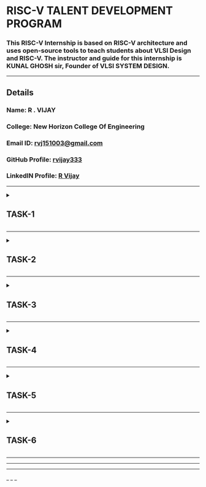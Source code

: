 # RISC-V TALENT DEVELOPMENT PROGRAM

### This RISC-V Internship is based on RISC-V architecture and uses open-source tools to teach students about VLSI Design and RISC-V. The instructor and guide for this internship is KUNAL GHOSH sir, Founder of VLSI SYSTEM DESIGN.

---

## Details

### Name: R . VIJAY
### College: New Horizon College Of Engineering
### Email ID: rvj151003@gmail.com
### GitHub Profile: [rvijay333](https://github.com/rvijay333)
### LinkedIN Profile: [R Vijay](https://www.linkedin.com/in/r-vijay-5085022a4)

---


<details>
<summary><h2><strong>TASK-1</strong></h2></summary>

## Description
This is the TASK 1.  
The code is first typed in the *leafpad editor*.  

The C code is run in the RISC-V compiler using the -O1 optimization flag. It is seen here that at the main block, the number of instruction sets is *15*.

Similarly, we run the C code in the RISC-V compiler using the -Ofast optimization flag. It can be seen that the number of instructions has reduced to *12 instruction sets*, which indicates that the processing speed increases.

### Example: 
- *Main ending address* = 101B0  
- *Main starting address* = 10184  
  Subtracting them:  
  101B0 - 10184 = 2C  
  2C ÷ 4 = 0B (11 instructions) using -Ofast.

Similarly, when we repeat the process using -Ofast, the instructions reduce, indicating a faster way.

---

## Screenshots Task 1
<details>
  <br>
  
![ Screenshot 1](https://github.com/rvijay333/RISC-V-Talent-Development-Program/blob/main/VirtualBox_vsdworkshop_code_sumoneton.png)
  
![ Screenshot 2](https://github.com/rvijay333/RISC-V-Talent-Development-Program/blob/main/VirtualBox_vsdworkshop_codeofast.png)

![ Screenshot 3](https://github.com/rvijay333/RISC-V-Talent-Development-Program/blob/main/VirtualBox_vsdworkshop_main_ofast.png)

![ Screenshot 4](https://github.com/rvijay333/RISC-V-Talent-Development-Program/blob/main/VirtualBox_vsdworkshop_main_sumoneton.png)

</details>

</details>


<hr>
<details>
  <summary><h2><strong>TASK-2</strong></h2></summary>

## Description
In this task we understand the way to debug the code.
we use specific commands to , check the values stored in our registers and pointers . This hepls us to manage and understand the functioning of the code .
we also compile and get the output of our code in risc_v compiler .

- *the initial stack pointer value is* = 3FFFFFFB50
- *the subtracted value is 16(decimal)*
- *the final value stored in stack pointer is* = 3FFFFFFB50-10(*hexa-decimal*)
- = 3FFFFFF40 *as shown below*

  
## Screenshots Task 2
<details>
  <br>
  
![ Screenshot 1](https://github.com/rvijay333/RISC-V-Talent-Development-Program/blob/main/VirtualBox_vsdworkshop_output_riscv_task2.png)

![ Screenshot 1](https://github.com/rvijay333/RISC-V-Talent-Development-Program/blob/main/task2_riscv_11_01_24.png)

</details>
---

<h2>Write a simple c program :</h2>
<h3>C program to calculate area of a circle</h3>

<details>
  <br>

![C_program](https://github.com/user-attachments/assets/0eab6427-aa44-4487-9d2d-4c11e178ad2e)

</details>

<h2>Compilation using Spike :</h2>
<h3>O1-</h3>

<details>
  <br>

![Screenshot from 2025-01-13 22-28-19](https://github.com/user-attachments/assets/bc0543d2-31ba-4945-a2de-293e1026e0e8)
</details>
 


<h3>object dump for O1 -</h3>

<details>
  <br>

![o1objdump](https://github.com/user-attachments/assets/27b338d4-a331-439f-a3ec-8ca6b8a2f123)
</details>
 

<h3>Ofast -</h3>
<details>
  <br>

![Screenshot from 2025-01-13 22-23-00](https://github.com/user-attachments/assets/a7b45986-028d-4570-aaa0-ac8397133fc3)
</details>



<h3>Object dump for Ofast -</h3>
<details>
  <br>

![ofastobjdump](https://github.com/user-attachments/assets/e145d3c3-599f-49b0-aafb-b3d46b0b62b1)
</details>
</details>
<hr>

<details>
  <summary><h2><strong>TASK-3</strong></h2></summary>

<h2>RISC-V Instructions</h2>

<h2>RISC-V uses six basic instruction formats:</h2></p>
<p><h3><u>1. <ins>R-Type:</ins></u></h3> For register-register operations (e.g., add, sub).</p>
<p><h3><u>2. <ins>I-Type:</ins></u></h3> For immediate operations and loads (e.g., addi, ld).</p>
<p><h3><u>3. <ins>S-Type:</ins></u></h3> For store instructions (e.g., sd).</p>
<p><h3><u>4. <ins>B-Type:</ins></u></h3> For branch instructions (e.g., beq, bne).</p>
<p><h3><u>5. <ins>U-Type:</ins></u></h3> For instructions like lui and auipc.</p>
<p><h3><u>6. <ins>J-Type:</ins></u></h3> For jump instructions (e.g., jal).</p>

<h2>Each format has fixed fields:</h2>

<p><h3>1. <ins>opcode:</ins></h3> Identifies the instruction type.</p>
<p><h3>2. <ins>funct3 and funct7</ins>:</h3> Further specify the instruction.</p>
<p><h3>3. <ins>rd, rs1, rs2</ins>:</h3> Register destinations and sources.</p>
<p><h3>4. <ins>imm:</ins>/h3> Immediate values (encoded differently depending on the format).</p>

<h2>Each instruction's binary code is derived by filling in the fields based on the instruction's format. For example:</h2>

ld a2, 1800(gp):
        Type: I-Type
        Fields:
            opcode[6:0]: 0000011 (Load instruction).
            rd[11:7]: 01010 (a2).
            funct3[14:12]: 011 (Load double-word).
            rs1[19:15]: 00100 (gp).
            imm[31:20]: 011100000000 (1800 in decimal).
        Final binary: 01110000000000100011010110000011
        Hexadecimal: 0x7081b603
'''
<p>Then we need to identify the opcode, funct3, and funct7 values for each instruction.</p>
<p>Decode the immediate value formats for I-Type, S-Type, and J-Type instructions.</p>

<h2>RISC-V uses register aliases (x0 to x31), but their corresponding numbers are encoded in the instruction:</h2>

       x10 is a0 (binary: 01010).
       x11 is a1 (binary: 01011).
       x2 is sp (binary: 00010), and so on.
<h2>The objdump file : </h2>
<details>
  <br>

![ofastobjdump](https://github.com/user-attachments/assets/679d6c42-d7d2-4d02-924c-4e30c569544d)
</details>


<h2> This has the following RISC-V instructions - </h2>
<p>1. ld</p>
<p>2. lui</p>
<p>3. addi</p>
<p>4. sd</p>
<p>5. jal</p>
<p>6. ret (pseudo-instruction for jalr x0, ra, 0)</p>
<p>7. auipc</p>
<p>8. beqz (pseudo-instruction for beq)</p>
<p>9. j (jump instruction)</p>
<p>10. sub</p>
<p>11. li (pseudo-instruction for addi x, x0, imm)</p>
<p>12. lw</p>
<p>13. jalr</p>
<p>14. bne</p>
<p>15. call (pseudo-instruction for jal)</p>

<h2> The 32-bit pattern for the above instructions are :</h2>

| #  | Instruction   |         32-bit pattern           | Opcode   | Funct3  | Funct7   | Imm/Offset           |
|----| ------------- | -------------------------------- | -------- | ------- | -------- | -------------------- |
| 1  | ld            | 01110000000000100011010110000011 | 0000011  | 011     | -        | 1800                 |
| 2  | lui           | 00000000001000010100110101101111 | 0110111  | -       | -        | 0x21000              |
| 3  | addi          | 11111111111100010000100100010011 | 0010011  | 000     | -        | -1 (Immediate)       |
| 4  | sd            | 00000000000101000011010010010011 | 0100011  | 011     | -        | Offset from rs1      |
| 5  | jal           | 00110100000000000000000011101111 | 1101111  | -       | -        | Offset to label      |
| 6  | ret           | 00000000000000000000000001100111 | 1100111  | 000     | -        | (Uses ra)            |
| 7  | auipc         | 11111111111100000110101000101111 | 0010111  | -       | -        | Upper Immediate      |
| 8  | beqz          | 00000000110100000110010011100011 | 1100011  | 000     | -        | Relative Offset      |
| 9  | j             | 00001100000000000000000011001111 | 1101111  | -       | -        | Offset to jump       |
| 10 | sub           | 01000000101001010000010110110011 | 0110011  | 000     | 0100000  | (From rs1 and rs2)   |
| 11 | li            | 11111111111100000000100010010011 | 0010011  | 000     | -        | -1 (Immediate)       |
| 12 | lw            | 00000000000101001000010010000011 | 0000011  | 010     | -        | Load address offset  |
| 13 | jalr          | 00000000000001000000000011100111 | 1100111  | 000     | -        | Indirect jump offset |
| 14 | bne           | 00000000000100000001010011100011 | 1100011  | 001     | -        | Relative Offset      |
| 15 | call          | 00000000000000000000000011101111 | 1101111  | -       | -        | Offset to function   |

----
</details>
</details>
<hr>

<details>
  <summary><h2><strong>TASK-4</strong></h2></summary>

#### Following are the differences between standard RISCV ISA and the Instruction Set given in the reference repository:  
  
|  **Operation**  |  **Standard RISCV ISA**  |  **Hardcoded ISA**  |  
|  :----:  |  :----:  |  :----:  |  
|  ADD R6, R2, R1  |  32'h00110333  |  32'h02208300  |  
|  SUB R7, R1, R2  |  32'h402083b3  |  32'h02209380  |  
|  AND R8, R1, R3  |  32'h0030f433  |  32'h0230a400  |  
|  OR R9, R2, R5  |  32'h005164b3  |  32'h02513480  |  
|  XOR R10, R1, R4  |  32'h0040c533  |  32'h0240c500  |  
|  SLT R1, R2, R4  |  32'h0045a0b3  |  32'h02415580  |  
|  ADDI R12, R4, 5  |  32'h004120b3  |  32'h00520600  |  
|  BEQ R0, R0, 15  |  32'h00000f63  |  32'h00f00002  |  
|  SW R3, R1, 2  |  32'h0030a123  |  32'h00209181  |  
|  LW R13, R1, 2  |  32'h0020a683  |  32'h00208681  |  
|  SRL R16, R14, R2  |  32'h0030a123  |  32'h00271803  |
|  SLL R15, R1, R2  |  32'h002097b3  |  32'h00208783  |   
  

#### * Output Waveform of various instructions * 
<details>
  <br>



![OUTPUT WAVEFORMS](https://github.com/rvijay333/RISC-V-Talent-Development-Program/blob/main/task4.png)
</details>
___
</details>
<hr>


<details>
  <summary><h2><strong>TASK-5</strong></h2></summary>

# Flip-Flop Simulation with Selection Indicators on VSDSquadron Mini

## Overview
This project demonstrates how to simulate four types of flip‑flops (SR, JK, T, and D) on the VSDSquadron Mini board, which is based on the CH32V00x RISC-V microcontroller. The user can select which flip‑flop to operate by pressing one of four dedicated buttons. Two additional input buttons feed the flip‑flop’s binary inputs (S, R, J, K, T, or D), and the outputs **Q** and **~Q** are shown on two LEDs. Additionally, four extra indicator LEDs light up to show which flip‑flop is currently selected, and two more LEDs display which input buttons are pressed.

### Features
- **4 Flip‑Flop Modes**: SR, JK, T, D
- **Selection Indicators**: Each flip‑flop mode has a dedicated LED.
- **Input Indicators**: Two LEDs show which input buttons are currently pressed.
- **Output LEDs**: Always show **Q** and **¬Q** for every flip‑flop type.
- **GPIO-Based**: Entirely uses GPIO pins for inputs and outputs—no extra multiplexers needed.

### Components Required

| Component                   | Quantity | Purpose/Description                                |
|-----------------------------|----------|----------------------------------------------------|
| VSDSquadron Mini Board      | 1        | The RISC-V microcontroller development board.      |
| Push Buttons                | 6        | 4 for flip‑flop selection, 2 for input bits.         |
| LEDs                        | 8        | 2 for input indicators, 2 for outputs, 4 for flip‑flop selection. |
| Resistors (330 Ω)           | 8        | Current-limiting for each LED.                     |
| Breadboard                  | 1        | For prototyping and wiring.                        |
| Jumper Wires                | ~20      | For making connections.                            |
| USB-C Cable                 | 1        | To power and program the VSDSquadron Mini.         |

## Circuit Connections

### Power & Ground
- **VSDSquadron Mini 3.3 V** → Breadboard’s top (red) power rail.
- **VSDSquadron Mini GND** → Breadboard’s bottom (blue) ground rail.

### Flip‑Flop Selection Buttons (active low)
- **SR** → PD0  
- **JK** → PD1  
- **T** → PD2  
- **D** → PD3  
*Each button’s other terminal connects to ground.*

### Input Buttons (active low)
- **BTN_IN1** → PD4  
- **BTN_IN2** → PD5  
*Each button’s other terminal connects to ground.*

### Input Indicator LEDs (active high) on Port D
- **LED_IN1** anode → PD6 → (330 Ω resistor) → GND  
- **LED_IN2** anode → PD7 → (330 Ω resistor) → GND

### Output LEDs (active high) on Port C
- **LED_OUT1 (Q)** anode → PC0 → (330 Ω resistor) → GND  
- **LED_OUT2 (¬Q)** anode → PC1 → (330 Ω resistor) → GND

### Selection Indicator LEDs (active high) on Port C
- **LED_SEL_SR** anode → PC2 → (330 Ω resistor) → GND  
- **LED_SEL_JK** anode → PC3 → (330 Ω resistor) → GND  
- **LED_SEL_T** anode → PC4 → (330 Ω resistor) → GND  
- **LED_SEL_D** anode → PC5 → (330 Ω resistor) → GND

## Working Principle
1. **Selection**: Press one of the four flip‑flop selection buttons. The corresponding selection LED lights up.
2. **Input**: Provide binary inputs by pressing BTN_IN1 (in1) and BTN_IN2 (in2). The input indicator LEDs show which buttons are pressed.
3. **Processing**: The `ProcessFlipFlop` function applies the logic for SR, JK, T, or D flip‑flops to determine the new state **Q**.
4. **Outputs**: Two LEDs always display **Q** and **¬Q**, regardless of flip‑flop type.
5. **Visual Feedback**: After a short delay, the selection resets so the user can choose another flip‑flop type.

## Truth Tables (Summary)

### SR Flip‑Flop
| S | R | Action             | Q (New)     |
|---|---|--------------------|-------------|
| 0 | 0 | No change          | Q stays same|
| 0 | 1 | Reset Q to 0       | Q = 0       |
| 1 | 0 | Set Q to 1         | Q = 1       |
| 1 | 1 | Invalid (No change) | Q stays same|

### JK Flip‑Flop
| J | K | Action                | Q (New)     |
|---|---|-----------------------|-------------|
| 0 | 0 | No change             | Q stays same|
| 0 | 1 | Reset (Q = 0)         | Q = 0       |
| 1 | 0 | Set (Q = 1)           | Q = 1       |
| 1 | 1 | Toggle (Q = ~Q)       | Q toggles   |

### T Flip‑Flop
| T | Action       | Q (New)     |
|---|--------------|-------------|
| 0 | No change    | Q stays same|
| 1 | Toggle Q     | Q = ~Q      |

### D Flip‑Flop
| D | Action       | Q (New)     |
|---|--------------|-------------|
| 0 | Q = 0        | Q = 0       |
| 1 | Q = 1        | Q = 1       |

### CIRCUIT DIAGRAM 

<details>
  <br>

![CIRCUIT DIAGRAM](https://github.com/rvijay333/RISC-V-Talent-Development-Program/blob/main/flip_flops_using_vsd_squadron_mini.png)
</details>

</details>




<hr>

<details>
  <summary><h2><strong>TASK-6</strong></h2></summary>

  The program is : Implementation of flip flops (SR , JK , T and D ) using VSD Squadron mini .
  
  # Principle :
  The system uses a microcontroller to simulate basic flip‑flop circuits. It reads which flip‑flop mode to use (SR, JK, T, or D) through dedicated selection buttons and shows the selected mode using indicator LEDs. Two additional buttons provide binary input values. The microcontroller processes these inputs using the logic of the selected flip‑flop—setting, resetting, toggling, or directly assigning the output state (Q). The result is then shown on two output LEDs (one displaying Q and the other its inverse, ~Q), while extra LEDs indicate which input buttons are active. Essentially, the project combines user inputs and simple digital logic to mimic the behavior of flip‑flops, with visual feedback provided by LEDs.
  <hr>
   <h4>Program :</h4> 

  ```c //
#include <ch32v00x.h>
#include <debug.h>

// -------------------- Pin Definitions --------------------
// Flip-Flop Selection Buttons (active low)
#define BTN_SR   GPIO_Pin_0  // Select SR flip-flop
#define BTN_JK   GPIO_Pin_1  // Select JK flip-flop
#define BTN_T    GPIO_Pin_2  // Select T flip-flop
#define BTN_D    GPIO_Pin_3  // Select D flip-flop

// Input Buttons (active low)
#define BTN_IN1  GPIO_Pin_4  // For S/J/T/D
#define BTN_IN2  GPIO_Pin_5  // For R/K; not used if T/D

// Input Indicator LEDs on Port D (active high)
#define LED_IN1  GPIO_Pin_6  // Lights when BTN_IN1 is pressed
#define LED_IN2  GPIO_Pin_7  // Lights when BTN_IN2 is pressed

// Output LEDs on Port C (active high)
#define LED_OUT1 GPIO_Pin_0  // Shows Q
#define LED_OUT2 GPIO_Pin_1  // Shows ¬Q

// Selection Indicator LEDs on Port C (active high)
#define LED_SEL_SR GPIO_Pin_2
#define LED_SEL_JK GPIO_Pin_3
#define LED_SEL_T  GPIO_Pin_4
#define LED_SEL_D  GPIO_Pin_5

// Flip-Flop Type Enumeration
typedef enum {
    FF_NONE = 0,
    FF_SR,
    FF_JK,
    FF_T,
    FF_D
} FlipFlopType;

// Global Variables
volatile FlipFlopType selectedFF = FF_NONE;
volatile uint8_t Q = 0;  // Holds the flip-flop's current state

// -------------- Function Prototypes --------------
void GPIO_Config(void);
uint8_t ReadButton(GPIO_TypeDef* port, uint16_t pin);
void SetLED(GPIO_TypeDef* port, uint16_t pin, uint8_t state);
void ProcessFlipFlop(FlipFlopType ffType, uint8_t in1, uint8_t in2);
void UpdateOutputLEDs(FlipFlopType ffType, uint8_t Q);
void ShowSelectedFF(FlipFlopType ffType);
void Delay_Ms(uint32_t ms);
void Delay_Init(void);

// ---------------- GPIO Configuration ---------------
void GPIO_Config(void)
{
    GPIO_InitTypeDef GPIO_InitStructure = {0};

    // Enable clocks for Port D and Port C
    RCC_APB2PeriphClockCmd(RCC_APB2Periph_GPIOD, ENABLE);
    RCC_APB2PeriphClockCmd(RCC_APB2Periph_GPIOC, ENABLE);

    // Configure Buttons (selection + input) on Port D as input pull-up
    GPIO_InitStructure.GPIO_Pin = BTN_SR | BTN_JK | BTN_T | BTN_D | BTN_IN1 | BTN_IN2;
    GPIO_InitStructure.GPIO_Mode = GPIO_Mode_IPU;
    GPIO_Init(GPIOD, &GPIO_InitStructure);

    // Configure Input Indicator LEDs on Port D as output push-pull
    GPIO_InitStructure.GPIO_Pin = LED_IN1 | LED_IN2;
    GPIO_InitStructure.GPIO_Mode = GPIO_Mode_Out_PP;
    GPIO_InitStructure.GPIO_Speed = GPIO_Speed_50MHz;
    GPIO_Init(GPIOD, &GPIO_InitStructure);

    // Configure Output LEDs on Port C (Q, ¬Q) as output push-pull
    GPIO_InitStructure.GPIO_Pin = LED_OUT1 | LED_OUT2;
    GPIO_Init(GPIOC, &GPIO_InitStructure);

    // Configure Selection Indicator LEDs on Port C as output push-pull
    GPIO_InitStructure.GPIO_Pin = LED_SEL_SR | LED_SEL_JK | LED_SEL_T | LED_SEL_D;
    GPIO_Init(GPIOC, &GPIO_InitStructure);
}

// ----------- Read Button State (Active Low) -----------
uint8_t ReadButton(GPIO_TypeDef* port, uint16_t pin)
{
    return (GPIO_ReadInputDataBit(port, pin) == Bit_RESET) ? 1 : 0;
}

// ----------------- LED Control -----------------
void SetLED(GPIO_TypeDef* port, uint16_t pin, uint8_t state)
{
    if(state)
        GPIO_WriteBit(port, pin, Bit_SET);
    else
        GPIO_WriteBit(port, pin, Bit_RESET);
}

// ---------------- Flip-Flop Logic --------------
void ProcessFlipFlop(FlipFlopType ffType, uint8_t in1, uint8_t in2)
{
    switch(ffType)
    {
        case FF_SR:
            if(in1 && !in2)
                Q = 1;
            else if(!in1 && in2)
                Q = 0;
            break;
        case FF_JK:
            if(in1 == 0 && in2 == 0)
            {
                // no change
            }
            else if(in1 && !in2)
            {
                Q = 1;
            }
            else if(!in1 && in2)
            {
                Q = 0;
            }
            else if(in1 && in2)
            {
                Q = !Q;
            }
            break;
        case FF_T:
            if(in1)
                Q = !Q;
            break;
        case FF_D:
            Q = in1;
            break;
        default:
            break;
    }
}

// ------------- Update Output LEDs --------------
void UpdateOutputLEDs(FlipFlopType ffType, uint8_t Q)
{
    SetLED(GPIOC, LED_OUT1, Q);
    SetLED(GPIOC, LED_OUT2, !Q);
}

// --- Show Selected Flip-Flop Indicator LED ---
void ShowSelectedFF(FlipFlopType ffType)
{
    // Turn off all selection indicator LEDs first
    SetLED(GPIOC, LED_SEL_SR, 0);
    SetLED(GPIOC, LED_SEL_JK, 0);
    SetLED(GPIOC, LED_SEL_T, 0);
    SetLED(GPIOC, LED_SEL_D, 0);

    // Turn on the LED for the selected flip-flop
    switch(ffType)
    {
        case FF_SR:
            SetLED(GPIOC, LED_SEL_SR, 1);
            break;
        case FF_JK:
            SetLED(GPIOC, LED_SEL_JK, 1);
            break;
        case FF_T:
            SetLED(GPIOC, LED_SEL_T, 1);
            break;
        case FF_D:
            SetLED(GPIOC, LED_SEL_D, 1);
            break;
        default:
            break;
    }
}

// ------------------- Main ----------------------
int main(void)
{
    NVIC_PriorityGroupConfig(NVIC_PriorityGroup_1);
    SystemCoreClockUpdate();
    Delay_Init();
    GPIO_Config();

    selectedFF = FF_NONE;
    Q = 0;
    // Turn off all LEDs initially
    SetLED(GPIOD, LED_IN1 | LED_IN2, 0);
    SetLED(GPIOC, LED_OUT1 | LED_OUT2 | LED_SEL_SR | LED_SEL_JK | LED_SEL_T | LED_SEL_D, 0);

    while(1)
    {
        // Check which flip-flop selection button is pressed
        if(ReadButton(GPIOD, BTN_SR)) {
            selectedFF = FF_SR;
        }
        else if(ReadButton(GPIOD, BTN_JK)) {
            selectedFF = FF_JK;
        }
        else if(ReadButton(GPIOD, BTN_T)) {
            selectedFF = FF_T;
        }
        else if(ReadButton(GPIOD, BTN_D)) {
            selectedFF = FF_D;
        }

        // If a flip-flop is selected, process its input and output
        if(selectedFF != FF_NONE)
        {
            ShowSelectedFF(selectedFF);

            uint8_t in1 = ReadButton(GPIOD, BTN_IN1);
            uint8_t in2 = (selectedFF == FF_SR || selectedFF == FF_JK) ? ReadButton(GPIOD, BTN_IN2) : 0;

            SetLED(GPIOD, LED_IN1, in1);
            SetLED(GPIOD, LED_IN2, in2);

            ProcessFlipFlop(selectedFF, in1, in2);
            UpdateOutputLEDs(selectedFF, Q);

            Delay_Ms(1000);

            selectedFF = FF_NONE;
            SetLED(GPIOD, LED_IN1, 0);
            SetLED(GPIOD, LED_IN2, 0);
            ShowSelectedFF(FF_NONE);
        }

        Delay_Ms(100);
    }
}

void NMI_Handler(void) __attribute__((interrupt("WCH-Interrupt-fast")));
void HardFault_Handler(void) __attribute__((interrupt("WCH-Interrupt-fast")));
void NMI_Handler(void) {}
void HardFault_Handler(void)
{
    while (1) {}
}
 ```

</details>
<hr>
<hr>
<hr>
_ _ _
